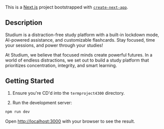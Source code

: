 This is a [Next.js](https://nextjs.org) project bootstrapped with [`create-next-app`](https://nextjs.org/docs/app/api-reference/cli/create-next-app).

## Description

Studium is a distraction-free study platform with a built-in lockdown mode, AI-powered assistance, and customizable flashcards. Stay focused, time your sessions, and power through your studies!

At Studium, we believe that focused minds create powerful futures. In a world of endless distractions, we set out to build a study platform that prioritizes concentration, integrity, and smart learning.


## Getting Started

1. Ensure you're CD'd into the `termproject4300` directory.

2. Run the development server:

```bash
npm run dev

```

Open [http://localhost:3000](http://localhost:3000) with your browser to see the result.

